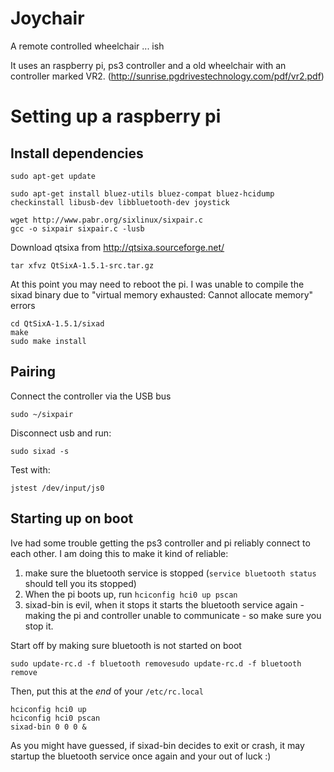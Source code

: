 # Joychair
A remote controlled wheelchair ... ish

It uses an raspberry pi, ps3 controller and a old wheelchair with an controller marked VR2. (http://sunrise.pgdrivestechnology.com/pdf/vr2.pdf)

# Setting up a raspberry pi

## Install dependencies
```
sudo apt-get update

sudo apt-get install bluez-utils bluez-compat bluez-hcidump checkinstall libusb-dev libbluetooth-dev joystick

wget http://www.pabr.org/sixlinux/sixpair.c
gcc -o sixpair sixpair.c -lusb
```

Download qtsixa from http://qtsixa.sourceforge.net/
```
tar xfvz QtSixA-1.5.1-src.tar.gz
```
At this point you may need to reboot the pi. I was unable to compile the sixad binary due to "virtual memory exhausted: Cannot allocate memory" errors

```
cd QtSixA-1.5.1/sixad
make
sudo make install
```

## Pairing

Connect the controller via the USB bus
```
sudo ~/sixpair
```
Disconnect usb and run:
```
sudo sixad -s
```
Test with:
```
jstest /dev/input/js0
```

## Starting up on boot
Ive had some trouble getting the ps3 controller and pi reliably connect to each other. I am doing this to make it kind of reliable:

1. make sure the bluetooth service is stopped (`service bluetooth status` should tell you its stopped)
2. When the pi boots up, run `hciconfig hci0 up pscan`
3. sixad-bin is evil, when it stops it starts the bluetooth service again - making the pi and controller unable to communicate - so make sure you stop it.

Start off by making sure bluetooth is not started on boot
```
sudo update-rc.d -f bluetooth removesudo update-rc.d -f bluetooth remove
```

Then, put this at the *end* of your `/etc/rc.local`

```
hciconfig hci0 up
hciconfig hci0 pscan
sixad-bin 0 0 0 &
```

As you might have guessed, if sixad-bin decides to exit or crash, it may startup the bluetooth service once again and your out of luck :)